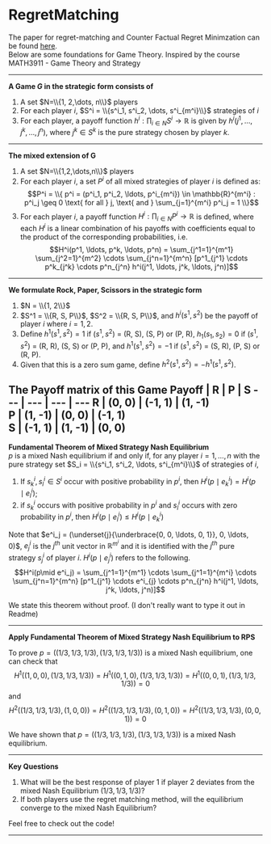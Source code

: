 # RegretMatching

The paper for regret-matching and Counter Factual Regret Minimzation can be found <a href="http://modelai.gettysburg.edu/2013/cfr/cfr.pdf">here</a>.
<br>
Below are some foundations for Game Theory. Inspired by the course MATH3911 - Game Theory and Strategy

-----

**A Game $G$ in the strategic form consists of**
1. A set $N=\\{1, 2,\dots, n\\}$ players
2. For each player $i$, $S^i = \\{s^i_1, s^i_2, \dots, s^i_{m^i}\\}$ strategies of $i$
3. For each player, a payoff function $h^i: \prod_{i \in N} S^i \rightarrow \mathbb{R}$ is given by $h^i(j^1, \ldots, j^k, \ldots, j^n)$, where $j^k \in S^k$ is the pure strategy chosen by player $k$.
-----
**The <b>mixed extension</b> of G**
1. A set $N=\\{1,2,\dots,n\\}$ players
2. For each player $i$, a set $P^i$ of all mixed strategies of player $i$ is defined as: $$P^i = \\{ p^i = (p^i_1, p^i_2, \ldots, p^i_{m^i}) \in \mathbb{R}^{m^i} : p^i_j \geq 0 \text{ for all } j, \text{ and } \sum_{j=1}^{m^i} p^i_j = 1 \\}$$
3. For each player $i$, a payoff function $H^i: \prod_{i \in N} P^i \rightarrow \mathbb{R}$ is defined, where each $H^i$ is a linear combination of his payoffs with coefficients equal to the product of the corresponding probabilities, i.e. $$H^i(p^1, \ldots, p^k, \ldots, p^n) = \sum_{j^1=1}^{m^1} \sum_{j^2=1}^{m^2} \cdots \sum_{j^n=1}^{m^n} [p^1_{j^1} \cdots p^k_{j^k} \cdots p^n_{j^n} h^i(j^1, \ldots, j^k, \ldots, j^n)]$$
-----
**We formulate Rock, Paper, Scissors in the strategic form**
1. $N = \\{1, 2\\}$
2. $S^1 = \\{R, S, P\\}$, $S^2 = \\{R, S, P\\}$, and $h^i(s^1, s^2)$ be the payoff of player $i$ where $i = 1, 2$.
3.  Define $h^1(s^1, s^2) = 1$ if $(s^1, s^2)$ = (R, S), (S, P) or (P, R), $h_1(s_1, s_2) = 0$ if $(s^1, s^2)$ = (R, R), (S, S) or (P, P), and $h^1(s^1, s^2) = -1$ if $(s^1, s^2)$ = (S, R), (P, S) or (R, P).
4.  Given that this is a zero sum game, define $h^2(s^1,s^2) = -h^1(s^1, s^2)$.

**The Payoff matrix of this Game**
Payoff | R | P | S 
--- | --- | --- | --- 
R | (0, 0) | (-1, 1) | (1, -1)  
P | (1, -1) | (0, 0) | (-1, 1)  
S | (-1, 1) | (1, -1) | (0, 0) 
-----
**Fundamental Theorem of Mixed Strategy Nash Equilibrium**
<br>
$p$ is a mixed Nash equilibrium if and only if, for any player $i = 1, \ldots, n$ with the pure strategy set $S_i = \\{s^i_1, s^i_2, \ldots, s^i_{m^i}\\}$ of strategies of $i$,
1. If $s^i_k, s^i_l \in S^i$ occur with positive probability in $p^i$, then $H^i(p\mid e^i_k) = H^i(p\mid e^i_l)$;
2. if $s^i_k$ occurs with positive probability in $p^i$ and $s^i_l$ occurs with zero probability in $p^i$, then $H^i(p\mid e^i_l) \leq H^i(p\mid e^i_k)$

Note that $e^i_j = (\underset{j}{\underbrace{0, 0, \ldots, 0, 1}}, 0, \ldots, 0)$, $e^i_j$ is the $j^{th}$ unit vector in $\mathbb{R}^{m^i}$ and it is identified with the $j^{th}$ pure strategy $s^i_j$ of player $i$. 
$H^i(p\mid e^i_j)$ refers to the following.
$$H^i(p\mid e^i_j) = \sum_{j^1=1}^{m^1} \cdots \sum_{j^1=1}^{m^i} \cdots \sum_{j^n=1}^{m^n} [p^1_{j^1} \cdots e^i_{j} \cdots p^n_{j^n} h^i(j^1, \ldots, j^k, \ldots, j^n)]$$

We state this theorem without proof. (I don't really want to type it out in Readme)

-----
**Apply Fundamental Theorem of Mixed Strategy Nash Equilibrium to RPS**

To prove $p = ((1/3, 1/3, 1/3), (1/3, 1/3, 1/3))$ is a mixed Nash equilibrium, one can check that
$$H^1((1, 0, 0), (1/3, 1/3, 1/3)) = H^1((0, 1, 0), (1/3, 1/3, 1/3)) = H^1((0, 0, 1), (1/3, 1/3, 1/3)) = 0$$ 
and 
$$H^2((1/3, 1/3, 1/3), (1, 0, 0)) = H^2((1/3, 1/3, 1/3), (0, 1, 0)) = H^2((1/3, 1/3, 1/3), (0, 0, 1)) = 0$$ 

We have shown that $p = ((1/3, 1/3, 1/3), (1/3, 1/3, 1/3))$ is a mixed Nash equilibrium.

-----
**Key Questions**
1. What will be the best response of player 1 if player 2 deviates from the mixed Nash Equilibrium $(1/3, 1/3, 1/3)$?
2. If both players use the regret matching method, will the equilibrium converge to the mixed Nash Equilibrium?

Feel free to check out the code!

-----
